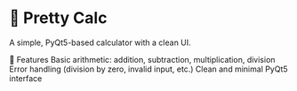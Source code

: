 # 🧮 Pretty Calc
A simple, PyQt5-based calculator with a clean UI.

🚀 Features
Basic arithmetic: addition, subtraction, multiplication, division
Error handling (division by zero, invalid input, etc.)
Clean and minimal PyQt5 interface
